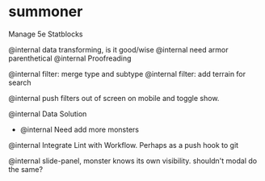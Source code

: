 # summoner

Manage 5e Statblocks

@internal data transforming, is it good/wise
@internal need armor parenthetical
@internal Proofreading

@internal filter: merge type and subtype
@internal filter: add terrain for search

@internal push filters out of screen on mobile and toggle show.

@internal Data Solution
  - @internal Need add more monsters

@internal Integrate Lint with Workflow. Perhaps as a push hook to git

@internal slide-panel, monster knows its own visibility. shouldn't modal do the same?
